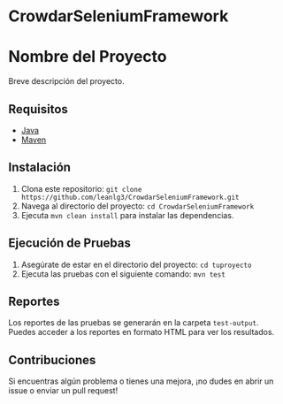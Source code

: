 # CrowdarSeleniumFramework

# Nombre del Proyecto

Breve descripción del proyecto.

## Requisitos

- [Java](https://www.java.com/es/download/)
- [Maven](https://maven.apache.org/download.cgi)

## Instalación

1. Clona este repositorio: `git clone https://github.com/leanlg3/CrowdarSeleniumFramework.git`
2. Navega al directorio del proyecto: `cd CrowdarSeleniumFramework`
3. Ejecuta `mvn clean install` para instalar las dependencias.

## Ejecución de Pruebas

1. Asegúrate de estar en el directorio del proyecto: `cd tuproyecto`
2. Ejecuta las pruebas con el siguiente comando: `mvn test`

## Reportes

Los reportes de las pruebas se generarán en la carpeta `test-output`. Puedes acceder a los reportes en formato HTML para ver los resultados.

## Contribuciones

Si encuentras algún problema o tienes una mejora, ¡no dudes en abrir un issue o enviar un pull request!
